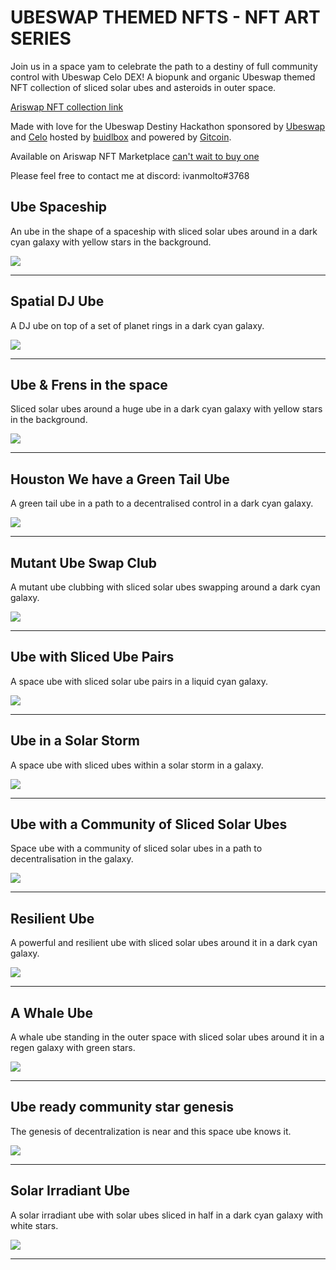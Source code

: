 #  UBESWAP THEMED NFTS - NFT ART SERIES

Join us in a space yam to celebrate the path to a destiny of full community control with Ubeswap Celo DEX!
A biopunk and organic Ubeswap themed NFT collection of sliced solar ubes and asteroids in outer space.

[Ariswap NFT collection link](https://ariswap.co/collection-details/NjNhMDgxMDBlNDMzM2EwZDcwZjVjYWM4)

Made with love for the Ubeswap Destiny Hackathon sponsored by [Ubeswap](https://ubeswap.org) and [Celo](https://celo.org) hosted by [buidlbox](https://buidlbox.io/) and powered by [Gitcoin](https://gitcoin.co).

Available on Ariswap NFT Marketplace [can't wait to buy one](https://ariswap.co/collection-details/NjNhMDgxMDBlNDMzM2EwZDcwZjVjYWM4)

Please feel free to contact me at discord: ivanmolto#3768


## Ube Spaceship
An ube in the shape of a spaceship with sliced solar ubes around in a dark cyan galaxy with yellow stars in the background.

![](space-yam-1.png)

---

## Spatial DJ Ube
A DJ ube on top of a set of planet rings in a dark cyan galaxy.

![](space-yam-2.png)

---

## Ube & Frens in the space
Sliced solar ubes around a huge ube in a dark cyan galaxy with yellow stars in the background.

![](space-yam-3.png)

---

## Houston We have a Green Tail Ube
A green tail ube in a path to a decentralised control in a dark cyan galaxy.

![](space-yam-4.png)

---

## Mutant Ube Swap Club
A mutant ube clubbing with sliced solar ubes swapping around a dark cyan galaxy.

![](space-yam-5.png)

---

## Ube with Sliced Ube Pairs
A space ube with sliced solar ube pairs in a liquid cyan galaxy.

![](space-yam-6.png)

---

## Ube in a Solar Storm
A space ube with sliced ubes within a solar storm in a galaxy.

![](space-yam-7.png)

---

## Ube with a Community of Sliced Solar Ubes
Space ube with a community of sliced solar ubes in a path to decentralisation in the galaxy.

![](space-yam-8.png)

---

## Resilient Ube
A powerful and resilient ube with sliced solar ubes around it in a dark cyan galaxy.


![](space-yam-9.png)

---

## A Whale Ube
A whale ube standing in the outer space with sliced solar ubes around it in a regen galaxy with green stars.

![](space-yam-10.png)

---

## Ube ready community star genesis
The genesis of decentralization is near and this space ube knows it.

![](space-yam-11.png)

---

## Solar Irradiant Ube
A solar irradiant ube with solar ubes sliced in half in a dark cyan galaxy with white stars.


![](space-yam-12.png)

---


